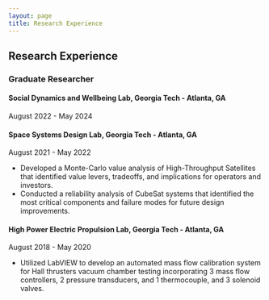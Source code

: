 ```yaml
---
layout: page
title: Research Experience
---
```


## Research Experience

### Graduate Researcher
#### Social Dynamics and Wellbeing Lab, Georgia Tech - Atlanta, GA
August 2022 - May 2024

#### Space Systems Design Lab, Georgia Tech - Atlanta, GA
August 2021 - May 2022
- Developed a Monte-Carlo value analysis of High-Throughput Satellites that identified value levers, tradeoffs, and implications for operators and investors.
- Conducted a reliability analysis of CubeSat systems that identified the most critical components and failure modes for future design improvements.

#### High Power Electric Propulsion Lab, Georgia Tech - Atlanta, GA
August 2018 - May 2020
- Utilized LabVIEW to develop an automated mass flow calibration system for Hall thrusters vacuum chamber testing incorporating 3 mass flow controllers, 2 pressure transducers, and 1 thermocouple, and 3 solenoid valves.
